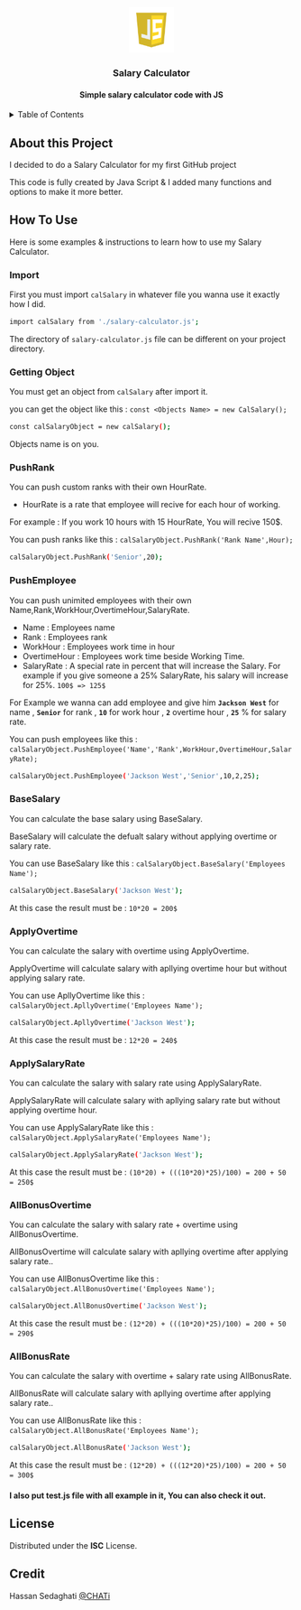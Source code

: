 <div align="center"><img src="image/js-logo.webp" width="80" height="80"></div>

<h3 align="center">Salary Calculator</h3>
<h4 align="center">Simple salary calculator code with JS</h4>

<details>
  <summary>Table of Contents</summary>
  <ol>
    <li>
      <a href="#About-this-Project">About This Project</a>
    </li>
    <li>
      <a href="#How-to-Use">How to Use</a>
      <ul>
        <li><a href="#Import">Import</a></li>
        <li><a href="#Getting-Object">Getting object</a></li>
        <li><a href="#PushRank">PushRank</a></li>
        <li><a href="#PushEmployee">PushEmployee</a></li>
        <li><a href="#BaseSalary">BaseSalary</a></li>
        <li><a href="#ApplyOvertime">ApllyOvertime</a></li>
        <li><a href="#ApplySalaryRate">ApplySalaryRate</a></li>
        <li><a href="#AllBonusOvertime">AllBonusOvertime</a></li>
        <li><a href="#AllBonusRate">AllBonusRate</a></li>
      </ul>
    </li>
    <li><a href="#License">License</a></li>
    <li><a href="#Credit">Credit</a></li>
  </ol>
</details>

## About this Project
I decided to do a Salary Calculator for my first GitHub project

This code is fully created by Java Script & I added many functions and options to make it more better.
## How To Use
Here is some examples & instructions to learn how to use my Salary Calculator.
### Import
First you must import `calSalary` in whatever file you wanna use it exactly how I did.
```sh
import calSalary from './salary-calculator.js';
```
The directory of `salary-calculator.js` file can be different on your project directory.
### Getting Object
You must get an object from `calSalary` after import it.

you can get the object like this : `const <Objects Name> = new CalSalary();`
```sh
const calSalaryObject = new calSalary();
```
Objects name is on you.
### PushRank
You can push custom ranks with their own HourRate.

* HourRate is a rate that employee will recive for each hour of working.

For example : If you work 10 hours with 15 HourRate, You will recive 150$.

You can push ranks like this : `calSalaryObject.PushRank('Rank Name',Hour);`
```sh
calSalaryObject.PushRank('Senior',20);
```
### PushEmployee
You can push unimited employees with their own Name,Rank,WorkHour,OvertimeHour,SalaryRate.

* Name : Employees name
* Rank : Employees rank
* WorkHour : Employees work time in hour
* OvertimeHour : Employees work time beside Working Time.
* SalaryRate : A special rate in percent that will increase the Salary. For example if you give someone a 25% SalaryRate, his salary will increase for 25%. `100$ => 125$`

For Example we wanna can add employee and give him **`Jackson West`** for name , **`Senior`** for rank , **`10`** for work hour , **`2`** overtime hour , **`25`** % for salary rate.

You can push employees like this : `calSalaryObject.PushEmployee('Name','Rank',WorkHour,OvertimeHour,SalaryRate);`
```sh
calSalaryObject.PushEmployee('Jackson West','Senior',10,2,25);
```
### BaseSalary
You can calculate the base salary using BaseSalary.

BaseSalary will calculate the defualt salary without applying overtime or salary rate.

You can use BaseSalary like this : `calSalaryObject.BaseSalary('Employees Name');`
```sh
calSalaryObject.BaseSalary('Jackson West');
```
At this case the result must be : `10*20 = 200$`
### ApplyOvertime
You can calculate the salary with overtime using ApplyOvertime.

ApplyOvertime will calculate salary with apllying overtime hour but without applying salary rate.

You can use ApllyOvertime like this : `calSalaryObject.ApllyOvertime('Employees Name');`
```sh
calSalaryObject.ApllyOvertime('Jackson West');
```
At this case the result must be : `12*20 = 240$`
### ApplySalaryRate
You can calculate the salary with salary rate using ApplySalaryRate.

ApplySalaryRate will calculate salary with apllying salary rate but without applying overtime hour.

You can use ApplySalaryRate like this : `calSalaryObject.ApplySalaryRate('Employees Name');`
```sh
calSalaryObject.ApplySalaryRate('Jackson West');
```
At this case the result must be : `(10*20) + (((10*20)*25)/100) = 200 + 50 = 250$`
### AllBonusOvertime
You can calculate the salary with salary rate + overtime using AllBonusOvertime.

AllBonusOvertime will calculate salary with apllying overtime after applying salary rate..

You can use AllBonusOvertime like this : `calSalaryObject.AllBonusOvertime('Employees Name');`
```sh
calSalaryObject.AllBonusOvertime('Jackson West');
```
At this case the result must be : `(12*20) + (((10*20)*25)/100) = 200 + 50 = 290$`
### AllBonusRate
You can calculate the salary with overtime + salary rate using AllBonusRate.

AllBonusRate will calculate salary with apllying overtime after applying salary rate..

You can use AllBonusRate like this : `calSalaryObject.AllBonusRate('Employees Name');`
```sh
calSalaryObject.AllBonusRate('Jackson West');
```
At this case the result must be : `(12*20) + (((12*20)*25)/100) = 200 + 50 = 300$`
<h4>I also put test.js file with all example in it, You can also check it out.</h4>

## License
Distributed under the **ISC** License.

## Credit
Hassan Sedaghati [@CHATi](https://github.com/chati74)

